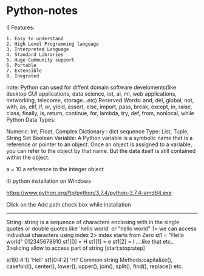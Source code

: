 # Python-notes
I) Features:

    1. Easy to understand
    2. High Level Programming language
    3. Interpreted Language
    4. Standard Libraries
    5. Huge Cummunity support
    6. Portable
    7. Extensible
    8. Inegrated 
    
note: Python can used for diffent domain software develoments(like desktop GUI applications, data science, iot, ai, ml, web applications, networking, telecome, storage...etc)
Reserved Words:
and, del, global, not, with, as, elif, if, or, yield, assert, else, import, pass, break, except, in, raise, class, finally,   is, return, continue,  for, lambda, try, def, from, nonlocal, while
Python Data Types:

Numeric:  Int, Float, Complex
Dictionary : dict 
sequence Type: List, Tuple, String
Set
Boolean
Variable:
A Python variable is a symbolic name that is a reference or pointer to an object. Once an object is assigned to a variable, you can refer to the object by that name. But the data itself is still contained within the object.

a = 10
a reference to the integer object

II) python installation on Windows

https://www.python.org/ftp/python/3.7.4/python-3.7.4-amd64.exe

Click on the Add path check box while installation 

---------------------------------------------------
String:
string is a sequence of characters enclosing with in the single quotes or double quotes like 'hello world' or "hello world"
1> we can access individual characters using index
2> index starts from Zero
st1 = "Hello world"
       012345678910
st1[0] = H
st1[1] = e
st1[2] = l ....like that etc..
3>slicing allow to access part of string
[start:stop:step]

st1[0:4:1]
'Hell'
st1[0:4:2]
'Hl'
Common string Methods:capitalize(), casefold(), center(), lower(), upper(), join(), split(), find(), replace() etc.


